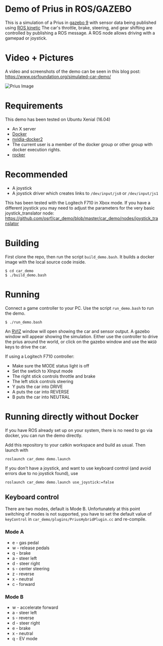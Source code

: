 # Demo of Prius in ROS/GAZEBO

This is a simulation of a Prius in [gazebo 9](http://gazebosim.org) with sensor data being published using [ROS kinetic](http://wiki.ros.org/kinetic/Installation)
The car's throttle, brake, steering, and gear shifting are controlled by publishing a ROS message.
A ROS node allows driving with a gamepad or joystick.

# Video + Pictures

A video and screenshots of the demo can be seen in this blog post: https://www.osrfoundation.org/simulated-car-demo/

![Prius Image](https://www.osrfoundation.org/wordpress2/wp-content/uploads/2017/06/prius_roundabout_exit.png)

# Requirements

This demo has been tested on Ubuntu Xenial (16.04)

* An X server
* [Docker](https://www.docker.com/get-docker)
* [nvidia-docker2](https://github.com/nvidia/nvidia-docker/wiki/Installation-(version-2.0))
* The current user is a member of the docker group or other group with docker execution rights.
* [rocker](https://github.com/osrf/rocker)

# Recommended

* A joystick
* A joystick driver which creates links to `/dev/input/js0` or `/dev/input/js1`

This has been tested with the Logitech F710 in Xbox mode. If you have a different joystick you may need to adjust the parameters for the very basic joystick_translator node: https://github.com/osrf/car_demo/blob/master/car_demo/nodes/joystick_translator

# Building

First clone the repo, then run the script `build_demo.bash`.
It builds a docker image with the local source code inside.

```
$ cd car_demo
$ ./build_demo.bash
```

# Running

Connect a game controller to your PC.
Use the script `run_demo.bash` to run the demo.

```
$ ./run_demo.bash
```
An [RVIZ](http://wiki.ros.org/rviz) window will open showing the car and sensor output.
A gazebo window will appear showing the simulation.
Either use the controller to drive the prius around the world, or click on the gazebo window and use the `WASD` keys to drive the car.

If using a Logitech F710 controller:

* Make sure the MODE status light is off
* Set the swtich to XInput mode
* The right stick controls throttle and brake
* The left stick controls steering
* Y puts the car into DRIVE
* A puts the car into REVERSE
* B puts the car into NEUTRAL

# Running directly without Docker

If you have ROS already set up on your system, there is no need to
go via docker, you can run the demo directly.

Add this repository to your catkin workspace and build as usual.
Then launch with 

`roslaunch car_demo demo.launch`

If you don't have a joystick, and want to use keyboard control
(and avoid errors due to no joystick found), use

`roslaunch car_demo demo.launch use_joystick:=false`

## Keyboard control

There are two modes, default is Mode B.
Unfortunately at this point switching of modes is not supported, you 
have to set the default value of `keyControl` in
`car_demo/plugins/PriusHybridPlugin.cc` and re-compile.

### Mode A

* e - gas pedal
* w - release pedals
* q - brake
* a - steer left
* d - steer right
* s - center steering
* z - reverse
* x - neutral
* c - forward

### Mode B

* w - accelerate forward
* a - steer left
* s - reverse
* d - steer right
* e - brake
* x - neutral
* q - EV mode

